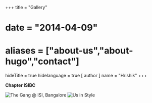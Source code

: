+++
title = "Gallery"
# date = "2014-04-09"
# aliases = ["about-us","about-hugo","contact"]
hideTitle = true
hidelanguage = true
[ author ]
  name = "Hrishik"
+++

**Chapter ISIBC**

![The Gang @ ISI, Bangalore](/gallery/Gang@ISI/image1.jpg)
![Us in Style](/gallery/Gang@ISI/image2.jpg)
